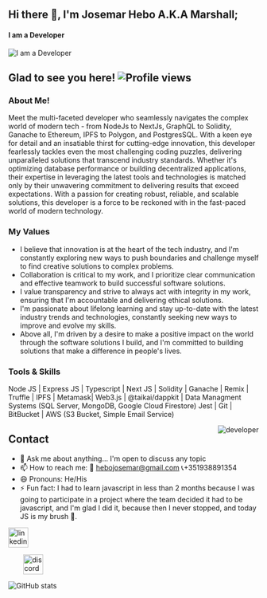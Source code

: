 ## Hi there 👋, I'm  **Josemar Hebo** A.K.A **Marshall**;
#### I am a Developer

![I am a Developer](https://user-images.githubusercontent.com/44479827/235330392-db92ed05-1cc9-4b5b-9b71-cac5f32348b8.png)

## Glad to see you here! ![Profile views](https://gpvc.arturio.dev/JoseMarshall)

### About Me!
Meet the multi-faceted developer who seamlessly navigates the complex world of modern tech - from NodeJs to NextJs, GraphQL to Solidity, Ganache to Ethereum, IPFS to Polygon, and PostgresSQL. With a keen eye for detail and an insatiable thirst for cutting-edge innovation, this developer fearlessly tackles even the most challenging coding puzzles, delivering unparalleled solutions that transcend industry standards. Whether it's optimizing database performance or building decentralized applications, their expertise in leveraging the latest tools and technologies is matched only by their unwavering commitment to delivering results that exceed expectations. With a passion for creating robust, reliable, and scalable solutions, this developer is a force to be reckoned with in the fast-paced world of modern technology.


### My Values
- I believe that innovation is at the heart of the tech industry, and I'm constantly exploring new ways to push boundaries and challenge myself to find creative solutions to complex problems. 
- Collaboration is critical to my work, and I prioritize clear communication and effective teamwork to build successful software solutions. 
- I value transparency and strive to always act with integrity in my work, ensuring that I'm accountable and delivering ethical solutions. 
- I'm passionate about lifelong learning and stay up-to-date with the latest industry trends and technologies, constantly seeking new ways to improve and evolve my skills. 
- Above all, I'm driven by a desire to make a positive impact on the world through the software solutions I build, and I'm committed to building solutions that make a difference in people's lives.

### Tools & Skills  
Node JS | Express JS | Typescript | Next JS | 
Solidity | Ganache | Remix | Truffle | IPFS | 
Metamask| Web3.js | @taikai/dappkit | 
Data Managment Systems (SQL Server, MongoDB,  Google Cloud Firestore) 
Jest | Git | BitBucket | AWS (S3 Bucket, Simple Email Service)
          
 </div>
     <div><img align="right" src='https://boulaid.net/Content/Themes/Marvel/images/undraw/undraw_software_engineer_lvl5.svg' alt='developer'></div>
     
## Contact
- 💬 Ask me about anything... I'm open to discuss any topic 
- 📫 How to reach me: :email: hebojosemar@gmail.com :telephone_receiver:+351938891354 
- 😄 Pronouns: He/His 
- ⚡ Fun fact:  I had to learn javascript in less than 2 months because I was going to participate in a project where the team decided it had to be javascript, and I'm glad I did it, because then I never stopped, and today JS is my brush :art:. 
    
 [<img src='https://raw.githubusercontent.com/peterthehan/peterthehan/master/assets/linkedin.svg' alt='linkedin' height='40'>](https://www.linkedin.com/in/josemar-c-hebo-2125b8147/) <div></div>
[<img src='https://raw.githubusercontent.com/peterthehan/peterthehan/master/assets/discord.svg' alt='discord' height='40' style='max-width:100%;margin-left: 30px;'>](https://discordapp.com/users/Marshall#3876)  

</div>

![GitHub stats](https://github-readme-stats.vercel.app/api?username=JoseMarshall&show_icons=true&theme=vision-friendly-dark&count_private=true)
     

               


